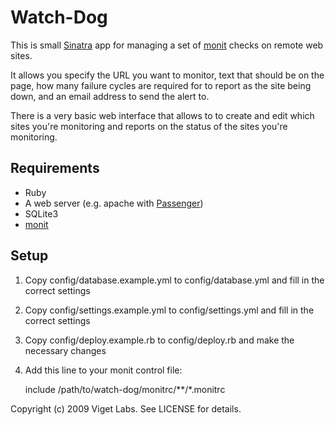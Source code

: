 # Watch-Dog

This is small [Sinatra](http://www.sinatrarb.com/) app for managing a set
of [monit](http://mmonit.com/) checks on remote web sites.

It allows you specify the URL you want to monitor, text that should be on the page,
how many failure cycles are required for to report as the site being down, and an email
address to send the alert to.

There is a very basic web interface that allows to to create and edit which sites you're
monitoring and reports on the status of the sites you're monitoring.

## Requirements

* Ruby
* A web server (e.g. apache with [Passenger](http://www.modrails.com/))
* SQLite3
* [monit](http://mmonit.com/)

## Setup

1. Copy config/database.example.yml to config/database.yml and fill in the correct settings
2. Copy config/settings.example.yml to config/settings.yml and fill in the correct settings
3. Copy config/deploy.example.rb to config/deploy.rb and make the necessary changes
4. Add this line to your monit control file:

    include /path/to/watch-dog/monitrc/**/*.monitrc


Copyright (c) 2009 Viget Labs. See LICENSE for details.

